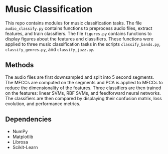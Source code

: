 # Music Classification
This repo contains modules for music classification tasks. The file 
`audio_classify.py` contains functions to preprocess audio files, extract 
features, and train classifiers. The file `figures.py` contains functions to 
display figures about the features and classifiers. These functions were applied 
to three music classification tasks in the scripts `classify_bands.py`, 
`classify_genres.py`, and `classify_jazz.py`. 

## Methods
The audio files are first downsampled and split into 5 second segments. The 
MFCCs are computed on the segments and PCA is applied to MFCCs to reduce the 
dimensionality of the features. Three classifiers are then trained on the 
features: linear SVMs, RBF SVMs, and feedforward neural networks. The 
classifiers are then compared by displaying their confusion matrix, loss 
evolution, and performance metrics. 

## Dependencies
- NumPy
- Matplotlib
- Librosa
- Scikit-Learn
